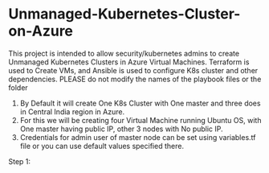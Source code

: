 # Unmanaged-Kubernetes-Cluster-on-Azure

This project is intended to allow security/kubernetes admins to create Unmanaged Kubernetes Clusters in Azure Virtual Machines. Terraform is used to Create VMs, and Ansible is used to configure K8s cluster and other dependencies. PLEASE do not modify the names of the playbook files or the folder

1. By Default it will create One K8s Cluster with One master and three does in Central India region in Azure. 
2. For this we will be creating four Virtual Machine running Ubuntu OS, with One master having public IP, other 3 nodes with No public IP. 
3. Credentials for admin user of master node can be set using variables.tf file or you can use default values specified there.

Step 1:
